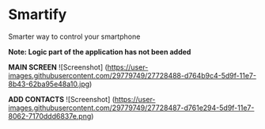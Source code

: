 # Smartify
Smarter way to control your smartphone                               

****Note: Logic part of the application has not been added****

**MAIN SCREEN**
![Screenshot] (https://user-images.githubusercontent.com/29779749/27728488-d764b9c4-5d9f-11e7-8b43-62ba95e48a10.jpg)

**ADD CONTACTS**
![Screenshot] (https://user-images.githubusercontent.com/29779749/27728487-d761e294-5d9f-11e7-8062-7170ddd6837e.png)
